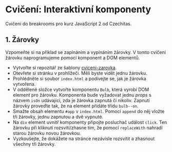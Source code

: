 # Cvičení: Interaktivní komponenty

Cvičení do breakrooms pro kurz JavaScript 2 od Czechitas.

## 1. Žárovky

Vzpomeňte si na příklad se zapínáním a vypínáním žárovky. V tomto cvičení žárovku naprogramujeme pomocí komponent a DOM elementů.

- Vytvořte si repozitář ze šablony [cviceni-zarovka](https://github.com/Czechitas-podklady-WEB/cviceni-zarovka).
- Otevřete si stránku v prohlížeči. Měli byste vidět jednu žárovku.
- Prohlédněte si soubor `index.html` a podívejte se, jak je žárovka vytvořena.
- V oddělené složce vytvořte komponentu `Bulb`, která vyrobí DOM element pro žárovku. Komponenta bude vyžadovat jednu *props* s názvem `isOn` udávající, zda je žárovka zapnutá či nikoliv. Zapnutí žárovky proveďte tak, že na element přidáte třídu `bulb--on`.
- Smažte obsah elementu `#app` v `index.html`. Pomocí `append` do něj vložte tři žárovky, jednu zapnutou a dvě vypnuté.
- Na `div` element uvnitř komponenty připojte posluchač událost `click`. Ten žárovku při kliknutí rozsvítí/zhasne tím, že pomocí `replaceWith` nahradí starou žárovku novou žárovkou.
- Vyzkoušejte, že dokážete na stránce nezávisle rozsvítit a zhasnout všechny tři žárovky.